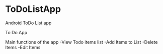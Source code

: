 # ToDoListApp
Android ToDo List app


To Do App

Main functions of the app
-View Todo items list
-Add Items to List
-Delete Items
-Edit Items
